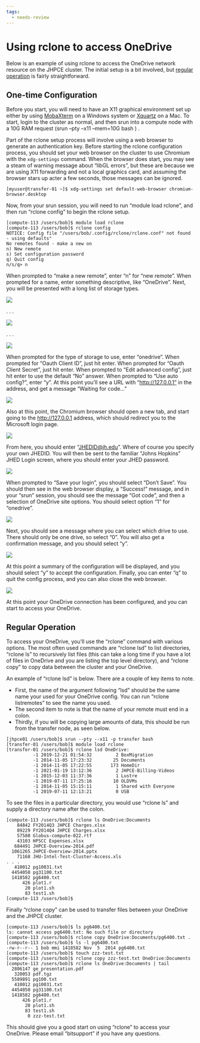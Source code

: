 ```yaml
---
tags:
  - needs-review
---
```

# Using rclone to access OneDrive

Below is an example of using rclone to access the OneDrive network resource on the JHPCE cluster.  The initial setup is a bit involved, but [regular operation](#regular-operation) is fairly straightforward.

## One-time Configuration

Before you start, you will need to have an X11 graphical environment set up either by using [MobaXterm](https://mobaxterm.mobatek.net) on a Windows system or [Xquartz](https://www.xquartz.org) on a Mac.  To start, login to the cluster as normal, and then srun into a compute node with a 10G RAM request (srun –pty –x11 –mem=10G bash ) .  

Part of the rclone setup process will involve using a web browser to generate an authentication key.  Before starting the rclone configuration process, you should set your web browser on the cluster to use Chromium with the ```xdg-settings``` command.  When the browser does start, you may see a steam of warning message about “libGL errors”, but these are because we are using X11 forwarding and not a local graphics card, and assuming the browser stars up acter a few seconds, those messages can be ignored.

```
[myuser@transfer-01 ~]$ xdg-settings set default-web-browser chromium-browser.desktop
```

Now, from your srun session, you will need to run “module load rclone”, and then run “rclone config” to begin the rclone setup.

```console
[compute-113 /users/bob]$ module load rclone
[compute-113 /users/bob]$ rclone config
NOTICE: Config file "/users/bob/.config/rclone/rclone.conf" not found - using defaults"
No remotes found - make a new on
n) New remote
s) Set configuration password
q) Quit config
n/s/q> n

```

When prompted to “make a new remote”, enter “n” for “new remote”.
When prompted for a name, enter something descriptive, like “OneDrive”.
Next, you will be presented with a long list of storage types.

![](images/rclone3.png)

. . .

![](images/Screen-Shot-2021-03-24-at-10.06.13-AM.png)

. . .

![](images/Screen-Shot-2021-03-24-at-10.06.42-AM.png)

When prompted for the type of storage to use, enter “onedrive”.
When prompted for “Oauth Client ID”, just hit enter.
When prompted for “Oauth Client Secret”, just hit enter.
When prompted to “Edit advanced config”, just hit enter to use the default “No” answer.
When prompted to “Use auto config?”, enter “y”.
At this point you’ll see a URL with “http://127.0.0.1” in the address, and get a message “Waiting for code…”

![](images/Screen-Shot-2021-03-24-at-10.12.16-AM.png)

Also at this point, the Chromium browser should open a new tab, and start going to the http://127.0.0.1 address, which should redirect you to the Microsoft login page.

![](images/Screen-Shot-2021-03-24-at-10.24.30-AM.png)

From here, you should enter “JHEDID@jh.edu”. Where of course you specify your own JHEDID. You will then be sent to the familiar “Johns Hopkins” JHED Login screen, where you should enter your JHED password.

![](images/rclone4.png)

When prompted to “Save your login”, you should select “Don’t Save”.
You should then see in the web browser display, a “Success!” message, and in your “srun” session, you should see the message “Got code”, and then a selection of OneDrive site options. You should select option “1” for “onedrive”.

![](images/Screen-Shot-2021-03-24-at-10.31.42-AM.png)

Next, you should see a message where you can select which drive to use. There should only be one drive, so select “0”.
You will also get a confirmation message, and you should select “y”.

![](images/Screen-Shot-2021-03-24-at-10.36.21-AM.png)

At this point a summary of the configuration will be displayed, and you should select “y” to accept the configuration. Finally, you can enter “q” to quit the config process, and you can also close the web browser.

![](images/rclone5.png)

At this point your OneDrive connection has been configured, and you can start to access your OneDrive.

## Regular Operation
To access your OneDrive, you’ll use the “rclone” command with various options. The most often used commands are “rclone lsd” to list directories, “rclone ls” to recursively list files (this can take a long time if you have a lot of files in OneDrive and you are listing the top level directory), and “rclone copy” to copy data between the cluster and your OneDrive.

An example of “rclone lsd” is below. There are a couple of key items to note. 

- First, the name of the argument following “lsd” should be the same name your used for your OneDrive config. You can run “rclone listremotes” to see the name you used. 
- The second item to note is that the name of your remote must end in a colon.
- Thirdly, if you will be copying large amounts of data, this should be run from the transfer node, as seen below.

```console
[jhpce01 /users/bob]$ srun --pty --x11 -p transfer bash
[transfer-01 /users/bob]$ module load rclone
[transfer-01 /users/bob]$ rclone lsd OneDrive:
          -1 2019-12-21 01:54:32         2 BoxMigration
          -1 2014-11-05 17:23:32        25 Documents
          -1 2014-11-05 17:22:55       173 HomeDir
          -1 2021-01-19 13:12:36         2 JHPCE-Billing-Videos
          -1 2015-12-03 11:37:36         1 Lustre
          -1 2019-07-11 17:25:16        10 OLDVMs
          -1 2014-11-05 15:15:11         1 Shared with Everyone
          -1 2019-07-11 12:13:21         0 USB
```
To see the files in a particular directory, you would use “rclone ls” and supply a directory name after the colon.

```console
[compute-113 /users/bob]$ rclone ls OneDrive:Documents
    84842 FY2014Q3 JHPCE Charges.xlsx
    89229 FY2014Q4 JHPCE Charges.xlsx
    57580 Globus-compute-022.rtf
    43103 HPSCC Expenses.xlsx
   684491 JHPCE-Overview-2014.pdf
  1061265 JHPCE-Overview-2014.pptx
    71168 JHU-Intel-Test-Cluster-Access.xls
. . .
   410012 pg10031.txt
  4454050 pg31100.txt
  1418582 pg6400.txt
      426 plot1.r
       20 plot1.sh
       83 test1.sh
[compute-113 /users/bob]$ 
```

Finally “rclone copy” can be used to transfer files between your OneDrive and the JHPCE cluster.

```console
[compute-113 /users/bob]$ ls pg6400.txt
ls: cannot access pg6400.txt: No such file or directory
[compute-113 /users/bob]$ rclone copy OneDrive:Documents/pg6400.txt .
[compute-113 /users/bob]$ ls -l pg6400.txt
-rw-r--r-- 1 bob mmi 1418582 Nov  5  2014 pg6400.txt
[compute-113 /users/bob]$ touch zzz-test.txt
[compute-113 /users/bob]$ rclone copy zzz-test.txt OneDrive:Documents
[compute-113 /users/bob]$ rclone ls OneDrive:Documents | tail
  2806147 ge_presentation.pdf
   320053 pdf.tgz
  5589891 pg100.txt
   410012 pg10031.txt
  4454050 pg31100.txt
  1418582 pg6400.txt
      426 plot1.r
       20 plot1.sh
       83 test1.sh
        0 zzz-test.txt
```
 
This should give you a good start on using “rclone” to access your OneDrive. Please email “bitsupport” if you have any questions.
